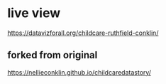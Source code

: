# live view
https://datavizforall.org/childcare-ruthfield-conklin/

## forked from original
 https://nellieconklin.github.io/childcaredatastory/
